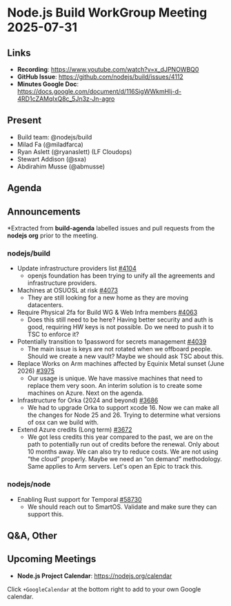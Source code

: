 # Node.js  Build WorkGroup Meeting 2025-07-31

## Links

* **Recording**: https://www.youtube.com/watch?v=x_dJPNOWBQ0
* **GitHub Issue**: https://github.com/nodejs/build/issues/4112
* **Minutes Google Doc**: https://docs.google.com/document/d/116SigWWkmHIj-d-4RD1cZAMqIxQ8c_5Jn3z-Jn-agro

## Present

* Build team: @nodejs/build
* Milad Fa (@miladfarca)
* Ryan Aslett (@ryanaslett) (LF Cloudops)
* Stewart Addison (@sxa)
* Abdirahim Musse (@abmusse)

## Agenda

## Announcements

*Extracted from **build-agenda** labelled issues and pull requests from the **nodejs org** prior to the meeting.

### nodejs/build

* Update infrastructure providers list [#4104](https://github.com/nodejs/build/issues/4104)
  * openjs foundation has been trying to unify all the agreements and infrastructure providers.
* Machines at OSUOSL at risk [#4073](https://github.com/nodejs/build/issues/4073)
  * They are still looking for a new home as they are moving datacenters.
* Require Physical 2fa for Build WG & Web Infra members 
[#4063](https://github.com/nodejs/build/issues/4063)
  * Does this still need to be here? Having better security and auth is good, requiring HW keys is not possible. Do we need to push it to TSC to enforce it?
* Potentially transition to 1password for secrets management [#4039](https://github.com/nodejs/build/issues/4039)
  * The main issue is keys are not rotated when we offboard people. Should we create a new vault? Maybe we should ask TSC about this.
* Replace Works on Arm machines affected by Equinix Metal sunset (June 2026) [#3975](https://github.com/nodejs/build/issues/3975)
  * Our usage is unique. We have massive machines that need to replace them very soon. An interim solution is to create some machines on Azure. Next on the agenda.
* Infrastructure for Orka (2024 and beyond) [#3686](https://github.com/nodejs/build/issues/3686)
  * We had to upgrade Orka to support xcode 16. Now we can make all the changes for Node 25 and 26. Trying to determine what versions of osx can we build with.
* Extend Azure credits (Long term) [#3672](https://github.com/nodejs/build/issues/3672)
  * We got less credits this year compared to the past, we are on the path to potentially run out of credits before the renewal. Only about 10 months away. We can also try to reduce costs. We are not using “the cloud” properly. Maybe we need an “on demand” methodology. Same applies to Arm servers. Let's open an Epic to track this.

### nodejs/node

* Enabling Rust support for Temporal [#58730](https://github.com/nodejs/node/issues/58730)
  * We should reach out to SmartOS. Validate and make sure they can support this.


## Q&A, Other

## Upcoming Meetings

* **Node.js Project Calendar**: <https://nodejs.org/calendar>

Click `+GoogleCalendar` at the bottom right to add to your own Google calendar.
